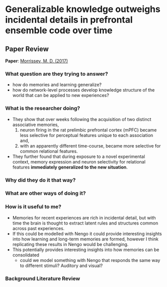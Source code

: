 # Generalizable knowledge outweighs incidental details in prefrontal ensemble code over time


## Paper Review 
**Paper**: [Morrissey, M. D. (2017)](https://elifesciences.org/articles/22177)

### What question are they trying to answer?
- how do memories and learning generalize? 
- how do network-level processes develop knowledge structure of the world that can be applied to new experiences?

### What is the researcher doing?
- They show that over weeks following the acquisition of two distinct associative memories, 
  1. neuron firing in the rat prelimbic prefrontal cortex (mPFC) became less selective for perceptual features unique to each association and, 
  2. with an apparently different time-course, became more selective for common relational features. 
- They further found that during exposure to a novel experimental context, memory expression and neuron selectivity for relational features **immediately generalized to the new situation**. 

### Why did they do it that way?

### What are other ways of doing it?

### How is it useful to me?
- Memories for recent experiences are rich in incidental detail, but with time the brain is thought to extract latent rules and structures common across past experiences.
- If this could be modelled with Nengo it could provide interesting insights into how learning and long-term memories are formed, however I think replicating these results in Nengo would be challenging.
- This potentially provides interesting insights into how memories can be consolidated
  - could we model something with Nengo that responds the same way to different stimuli? Auditory and visual?

### Background Literature Review
